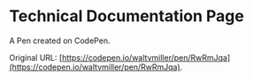 # Technical Documentation Page

A Pen created on CodePen.

Original URL: [https://codepen.io/waltvmiller/pen/RwRmJqa](https://codepen.io/waltvmiller/pen/RwRmJqa).

